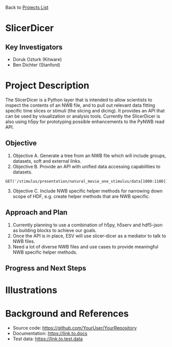 Back to [Projects List](../../README.md#ProjectsList)

# SlicerDicer

## Key Investigators

- Doruk Ozturk (Kitware)
- Ben Dichter (Stanford)

# Project Description

The SlicerDicer is a Python layer that is intended to allow scientists to inspect the contents of an NWB file, and to pull out relevant data fitting specific time slices or stimuli (the slicing and dicing). It provides an API that can be used by visualization or analysis tools. Currently the SlicerDicer is also using h5py for prototyping possible enhancements to the PyNWB read API.

## Objective

1. Objective A. Generate a tree from an NWB file which will include groups, datasets, soft and external links. 
2. Objective B. Provide an API with unified data accessing capabilities to datasets.
```
GET('/stimulus/presentation/natural_movie_one_stimulus/data[1000:1100])
```
3. Objective C. Include NWB specific helper methods for narrowing down scope of HDF, e.g. create helper methods that are NWB specific.

## Approach and Plan

1. Currently planning to use a combination of h5py, h5serv and hdf5-json as building blocks to achieve our goals.
2. Once the API is in place, ESV will use slicer-dicer as a mediator to talk to NWB files.
3. Need a lot of diverse NWB files and use cases to provide meaningful NWB specific helper methods.

## Progress and Next Steps

<!--Describe progress and next steps in a few bullet points as you are making progress.-->

# Illustrations

<!--Add pictures and links to videos that demonstrate what has been accomplished.-->

<!--![Description of picture](Example2.jpg)-->

<!--![Some more images](Example2.jpg)-->

# Background and References

<!--Use this space for information that may help people better understand your project, like links to papers, source code, or data.-->

- Source code: https://github.com/YourUser/YourRepository
- Documentation: https://link.to.docs
- Test data: https://link.to.test.data
